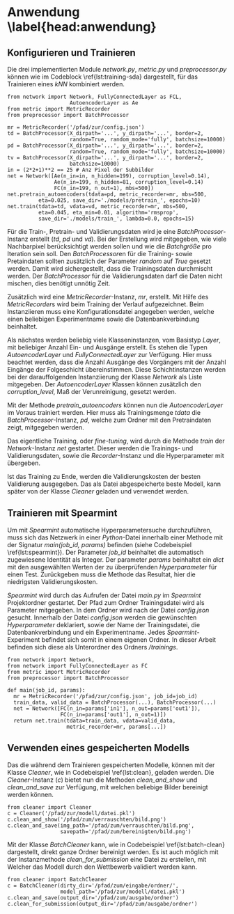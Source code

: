 # Anwendung \label{head:anwendung}

## Konfigurieren und Trainieren

Die drei implementierten Module *network.py*, *metric.py* und *preprocessor.py* können wie im Codeblock \ref{lst:training-sda} dargestellt, für das Trainieren eines *kNN* kombiniert werden.

~~~~~~~{#lst:training-sda .python caption="Konfigurieren und Trainieren eines SdA."}
from network import Network, FullyConnectedLayer as FCL,
                    AutoencoderLayer as Ae
from metric import MetricRecorder
from preprocessor import BatchProcessor

mr = MetricRecorder('/pfad/zur/config.json')
td = BatchProcessor(X_dirpath='...', y_dirpath='...', border=2,
                    random=True, random_mode='fully', batchsize=10000)
pd = BatchProcessor(X_dirpath='...', y_dirpath='...', border=2,
                    random=True, random_mode='fully', batchsize=10000)
tv = BatchProcessor(X_dirpath='...', y_dirpath='...', border=2,
                    batchsize=10000)
in = (2*2+1)**2 == 25 # Anz Pixel der Subbilder
net = Network([Ae(n_in=in, n_hidden=199), corruption_level=0.14),
               Ae(n_in=199, n_hidden=81, corruption_level=0.14)
               FC(n_in=199, n_out=1), mbs=500])
net.pretrain_autoencoders(tdata=pd, metric_recorder=mr, mbs=500,
          eta=0.025, save_dir='./models/pretrain_', epochs=10)
net.train(tdata=td, vdata=vd, metric_recorder=mr, mbs=500,
          eta=0.045, eta_min=0.01, algorithm='rmsprop',
          save_dir='./models/train_', lambda=0.0, epochs=15)
~~~~~~~

Für die Train-, Pretrain- und Validierungsdaten wird je eine *BatchProcessor*-Instanz erstellt (*td*, *pd* und *vd*). Bei der Erstellung wird mitgegeben, wie viele Nachbarpixel berücksichtigt werden sollen und wie die *Batchgröße* pro Iteration sein soll. Den *BatchProcessor*en für die Training- sowie Pretaindaten sollten zusätzlich der Parameter *random* auf *True* gesetzt werden. Damit wird sichergestellt, dass die Trainingsdaten durchmischt werden. Der *BatchProcessor* für die Validierungsdaten darf die Daten nicht mischen, dies benötigt unnötig Zeit.

Zusätzlich wird eine *MetricRecorder*-Instanz, *mr*, erstellt. Mit Hilfe des *MetricRecorder*s wird beim Training der Verlauf aufgezeichnet. Beim Instanziieren muss eine Konfigurationsdatei angegeben werden, welche einen beliebigen Experimentname sowie die Datenbankverbindung beinhaltet.

Als nächstes werden beliebig viele Klasseninstanzen, vom Basistyp *Layer*, mit beliebiger Anzahl Ein- und Ausgänge erstellt. Es stehen die Typen *AutoencoderLayer* und *FullyConnectedLayer* zur Verfügung. Hier muss beachtet werden, dass die Anzahl Ausgänge des Vorgängers mit der Anzahl Eingänge der Folgeschicht übereinstimmen. Diese Schichtinstanzen werden bei der darauffolgenden Instanziierung der Klasse *Network* als Liste mitgegeben. Der *AutoencoderLayer* Klassen können zusätzlich den *corruption_level*, Maß der Verunreinigung, gesetzt werden.

Mit der Methode *pretrain_autoencoders* können nun die *AutoencoderLayer* im Voraus trainiert werden. Hier muss als Trainingsmenge *tdata* die *BatchProcessor*-Instanz, *pd*, welche zum Ordner mit den Pretraindaten zeigt, mitgegeben werden.

Das eigentliche Training, oder *fine-tuning*, wird durch die Methode *train* der *Network*-Instanz *net* gestartet. Dieser werden die Trainings- und Validierungsdaten, sowie die *Recorder*-Instanz und die Hyperparameter mit übergeben.

Ist das Training zu Ende, werden die Validierungskosten der besten Validierung ausgegeben. Das als Datei abgespeicherte beste Modell, kann später von der Klasse *Cleaner* geladen und verwendet werden.

## Trainieren mit Spearmint

Um mit *Spearmint* automatische Hyperparametersuche durchzuführen, muss sich das Netzwerk in einer *Python*-Datei innerhalb einer Methode mit der Signatur *main(job_id, params)* befinden (siehe Codebeispiel \ref{lst:spearmint}). Der Parameter *job_id* beinhaltet die automatisch zugewiesene Identität als Integer. Der parameter *params* beinhaltet ein *dict* mit den ausgewählten Werten der zu überprüfenden *Hyperparameter* für einen Test. Zurückgeben muss die Methode das Resultat, hier die niedrigsten Validierungskosten.

*Spearmint* wird durch das Aufrufen der Datei *main.py* im *Spearmint* Projektordner gestartet. Der Pfad zum Ordner Trainingsdatei wird als Parameter mitgegeben. In dem Ordner wird nach der Datei *config.json* gesucht. Innerhalb der Datei *config.json* werden die gewünschten *Hyperparameter* deklariert, sowie der Name der Trainingsdatei, die Datenbankverbindung und ein Experimentname. Jedes *Spearmint*-Experiment befindet sich somit in einem eigenen Ordner. In dieser Arbeit befinden sich diese als Unterordner des Ordners */trainings*.

~~~~~~~{#lst:spearmint .python caption="Minimalsetup zum Trainineren durch Spearmint."}
from network import Network,
from network import FullyConnectedLayer as FC
from metric import MetricRecorder
from preprocessor import BatchProcessor

def main(job_id, params):
  mr = MetricRecorder('/pfad/zur/config.json', job_id=job_id)
  train_data, valid_data = BatchProcessor(...), BatchProcessor(...)
  net = Network([FC(n_in=params['in1'], n_out=params['out1']),
                 FC(n_in=params['out1'], n_out=1)])
  return net.train(tdata=train_data, vdata=valid_data,
                   metric_recorder=mr, params[...])
~~~~~~~


## Verwenden eines gespeicherten Modells

Das die während dem Trainieren gespeicherten Modelle, können mit der Klasse *Cleaner*, wie in Codebeispiel \ref{lst:clean}, geladen werden. Die *Cleaner*-Instanz (*c*) bietet nun die Methoden *clean_and_show* und *clean_and_save* zur Verfügung, mit welchen beliebige Bilder bereinigt werden können.

~~~~~~~{#lst:clean .python caption="Bereinigen eines einzelnen Bildes"}
from cleaner import Cleaner
c = Cleaner('/pfad/zur/modell/datei.pkl')
c.clean_and_show('/pfad/zum/verrauschten/bild.png')
c.clean_and_save(img_path='/pfad/zum/verrauschten/bild.png',
                 savepath='/pfad/zum/bereinigten/bild.png')
~~~~~~~

Mit der Klasse *BatchCleaner* kann, wie in Codebeispiel \ref{lst:batch-clean} dargestellt, direkt ganze Ordner bereinigt werden. Es ist auch möglich mit der Instanzmethode *clean_for_submission* eine Datei zu erstellen, mit Welcher das Modell durch den Wettbewerb validiert werden kann.

~~~~~~~{#lst:batch-clean .python caption="Bereinigen eines gesamten Ordners"}
from cleaner import BatchCleaner
c = BatchCleaner(dirty_dir='/pfad/zum/eingabe/ordner/',
                 model_path='/pfad/zur/modell/datei.pkl')
c.clean_and_save(output_dir='/pfad/zum/ausgabe/ordner')
c.clean_for_submission(output_dir='/pfad/zum/ausgabe/ordner')
~~~~~~~
